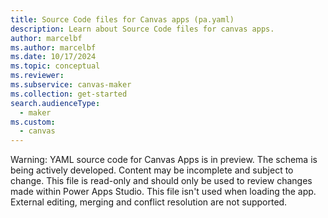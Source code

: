 ```yaml
---
title: Source Code files for Canvas apps (pa.yaml)
description: Learn about Source Code files for canvas apps.
author: marcelbf
ms.author: marcelbf
ms.date: 10/17/2024
ms.topic: conceptual
ms.reviewer: 
ms.subservice: canvas-maker
ms.collection: get-started
search.audienceType: 
  - maker  
ms.custom:
  - canvas  
---
```


Warning: YAML source code for Canvas Apps is in preview. The schema is being actively developed. Content may be incomplete and subject to change.
This file is read-only and should only be used to review changes made within Power Apps Studio. This file isn't used when loading the app. External editing, merging and conflict resolution are not supported.
